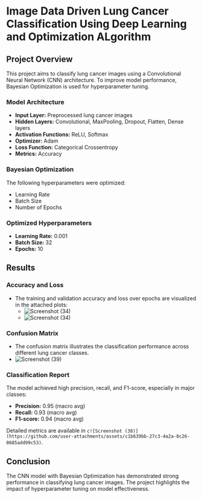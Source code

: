 
# Image Data Driven Lung Cancer Classification Using Deep Learning and Optimization ALgorithm

## Project Overview
This project aims to classify lung cancer images using a Convolutional Neural Network (CNN) architecture. To improve model performance, Bayesian Optimization is used for hyperparameter tuning.

### Model Architecture
- **Input Layer:** Preprocessed lung cancer images
- **Hidden Layers:** Convolutional, MaxPooling, Dropout, Flatten, Dense layers
- **Activation Functions:** ReLU, Softmax
- **Optimizer:** Adam
- **Loss Function:** Categorical Crossentropy
- **Metrics:** Accuracy

### Bayesian Optimization
The following hyperparameters were optimized:
- Learning Rate
- Batch Size
- Number of Epochs

### Optimized Hyperparameters
- **Learning Rate:** 0.001
- **Batch Size:** 32
- **Epochs:** 10

## Results

### Accuracy and Loss
- The training and validation accuracy and loss over epochs are visualized in the attached plots:
  - ![Screenshot (34)](https://github.com/user-attachments/assets/8afc88db-04bc-4b14-b76e-081e746d5934)
  - ![Screenshot (34)](https://github.com/user-attachments/assets/62b6fed2-385b-4a4f-8788-fc279764b9e6)


### Confusion Matrix
- The confusion matrix illustrates the classification performance across different lung cancer classes.
- ![Screenshot (39)](https://github.com/user-attachments/assets/4a5b6978-e502-465b-826d-6fdd6b02533e)


### Classification Report
The model achieved high precision, recall, and F1-score, especially in major classes:
- **Precision:** 0.95 (macro avg)
- **Recall:** 0.93 (macro avg)
- **F1-score:** 0.94 (macro avg)

Detailed metrics are available in `c![Screenshot (38)](https://github.com/user-attachments/assets/c1b639bb-27c3-4a2a-8c26-0685add99c53)`.

## Conclusion
The CNN model with Bayesian Optimization has demonstrated strong performance in classifying lung cancer images. The project highlights the impact of hyperparameter tuning on model effectiveness.



